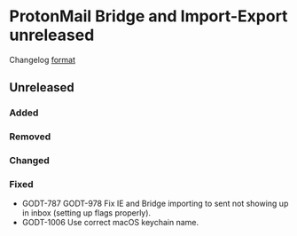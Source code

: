 # ProtonMail Bridge and Import-Export unreleased

Changelog [format](http://keepachangelog.com/en/1.0.0/)

## Unreleased

### Added

### Removed

### Changed

### Fixed
* GODT-787 GODT-978 Fix IE and Bridge importing to sent not showing up in inbox (setting up flags properly).
* GODT-1006 Use correct macOS keychain name.
